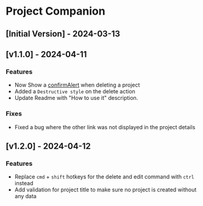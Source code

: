 # Project Companion

## [Initial Version] - 2024-03-13

## [v1.1.0] - 2024-04-11

### Features
- Now Show a [confirmAlert](https://developers.raycast.com/api-reference/feedback/alert?q=confirmAlert) when deleting a project
- Added a `Destructive style` on the delete action
- Update Readme with "How to use it" description.

### Fixes
- Fixed a bug where the other link was not displayed in the project details

## [v1.2.0] - 2024-04-12

### Features
- Replace `cmd` + `shift` hotkeys for the delete and edit command with `ctrl` instead
- Add validation for project title to make sure no project is created without any data